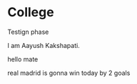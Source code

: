 # College
Testign phase


I am Aayush Kakshapati.

hello mate

real madrid is gonna win today
by 2 goals
